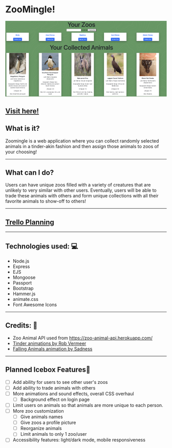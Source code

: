 <h1>ZooMingle!</h1>
<img src="./public/images/preview.png"/>

<h2><strong><a href="https://zoomingle.herokuapp.com/">Visit here!</a></strong></h2>

<h2>What is it?</h2>
<p>Zoomingle is a web application where you can collect randomly selected animals in a tinder-akin fashion and then assign those animals to zoos of your choosing!</p>
<hr></hr>
<h2>What can I do?</h2>
<p>Users can have unique zoos filled with a variety of creatures that are unlikely to very similar with other users. Eventually, users will be able to trade these animals with others and form unique collections with all their favorite animals to show-off to others!</p>
<hr></hr>
<h2>
<a href="https://trello.com/b/M9hHGHsy/zoomingle">Trello Planning</a>
</h2>
<hr></hr>
<h2>Technologies used: 💻</h2> 
<ul>
<li>Node.js</li>
<li>Express</li>
<li>EJS</li>
<li>Mongoose</li>
<li>Passport</li>
<li>Bootstrap</li>
<li>Hammer.js</li>
<li>animate.css</li>
<li>Font Awesome Icons</li>
</ul>
<hr></hr>
<h2>Credits: 🙌</h2>
<ul>
<li>Zoo Animal API used from <a href="https://zoo-animal-api.herokuapp.com/">https://zoo-animal-api.herokuapp.com/</a></li>
<li><a href="https://codepen.io/RobVermeer/pen/japZpY">Tinder animations by Rob Vermeer</a></li>
<li><a href="https://codepen.io/sadness97/pen/mdOXzNW">Falling Animals animation by Sadness</a>
</ul>
<hr></hr>
<h2>Planned Icebox Features🧊</h2>

- [ ] Add ability for users to see other user's zoos
- [ ] Add ability to trade animals with others
- [ ] More animations and sound effects, overall CSS overhaul
  - [ ] Background effect on login page
- [ ] Limit users on animals so that animals are more unique to each person.
- [ ] More zoo customization
  - [ ] Give animals names
  - [ ] Give zoos a profile picture
  - [ ] Reorganize animals
  - [ ] Limit animals to only 1 zoo/user
- [ ] Accessibility features: light/dark mode, mobile responsiveness
